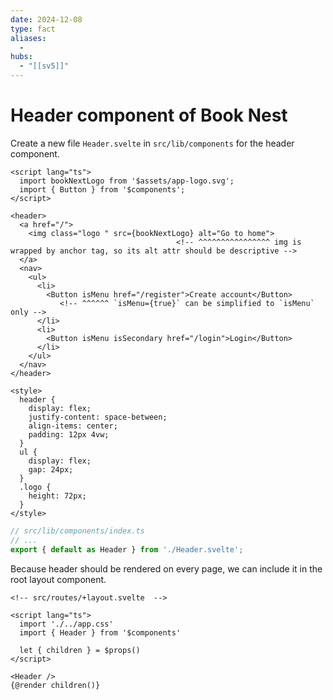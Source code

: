 ```yaml
---
date: 2024-12-08
type: fact
aliases:
  -
hubs:
  - "[[sv5]]"
---
```


# Header component of Book Nest

Create a new file `Header.svelte` in `src/lib/components` for the header component.

```svelte
<script lang="ts">
  import bookNextLogo from '$assets/app-logo.svg';
  import { Button } from '$components';
</script>

<header>
  <a href="/">
    <img class="logo " src={bookNextLogo} alt="Go to home">
                                     <!-- ^^^^^^^^^^^^^^^^ img is wrapped by anchor tag, so its alt attr should be descriptive -->
  </a>
  <nav>
    <ul>
      <li>
        <Button isMenu href="/register">Create account</Button>
           <!-- ^^^^^^ `isMenu={true}` can be simplified to `isMenu` only -->
      </li>
      <li>
        <Button isMenu isSecondary href="/login">Login</Button>
      </li>
    </ul>
  </nav>
</header>

<style>
  header {
    display: flex;
    justify-content: space-between;
    align-items: center;
    padding: 12px 4vw;
  }
  ul {
    display: flex;
    gap: 24px;
  }
  .logo {
    height: 72px;
  }
</style>
```

```ts
// src/lib/components/index.ts
// ...
export { default as Header } from './Header.svelte';

```

Because header should be rendered on every page, we can include it in the root layout component.

```svelte
<!-- src/routes/+layout.svelte  -->

<script lang="ts">
  import './../app.css'
  import { Header } from '$components'

  let { children } = $props()
</script>

<Header />
{@render children()}

```
